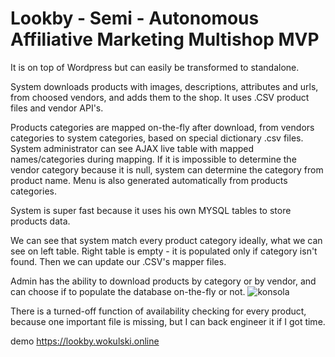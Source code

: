 # Lookby - Semi - Autonomous Affiliative Marketing Multishop MVP
It is on top of Wordpress but can easily be transformed to standalone.

System downloads products with images, descriptions, attributes and urls, from choosed vendors, and adds them to the shop.
It uses .CSV product files and vendor API's.

Products categories are mapped on-the-fly after download, from vendors categories to system categories, based on special dictionary .csv files.
System administrator can see AJAX live table with mapped names/categories during mapping.
If it is impossible to determine the vendor category because it is null, system can determine the category from product name. 
Menu is also generated automatically from products categories.

System is super fast because it uses his own MYSQL tables to store products data.

We can see that system match every product category ideally, what we can see on left table.
Right table is empty - it is populated only if category isn't found.
Then we can update our .CSV's mapper files.

Admin has the ability to download products by category or by vendor, and can choose if to populate the database on-the-fly or not.
![konsola](https://user-images.githubusercontent.com/35747845/111485646-162e0d80-8737-11eb-9af8-d8c6fd584957.png)

There is a turned-off function of availability checking for every product,
because one important file is missing, but I can back engineer it if I got time.

demo https://lookby.wokulski.online

